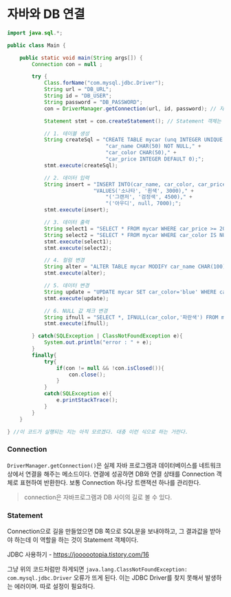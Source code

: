 # 자바와 DB 연결



```java
import java.sql.*;

public class Main {

    public static void main(String args[]) {
        Connection con = null ;

        try {
            Class.forName("com.mysql.jdbc.Driver");
            String url = "DB_URL";
            String id = "DB_USER";
            String password = "DB_PASSWORD";
            con = DriverManager.getConnection(url, id, password); // 자바 프로그램과 DB 서버와의 연결

            Statement stmt = con.createStatement(); // Statement 객체는 자바 프로그램이 DB와 SQL문을 주고 받을 수 있도록 도와주는 객체이다.

            // 1. 테이블 생성
            String createSql = "CREATE TABLE mycar (unq INTEGER UNIQUE ," +
                                "car_name CHAR(50) NOT NULL," +
                                "car_color CHAR(50)," +
                                "car_price INTEGER DEFAULT 0);";
            stmt.execute(createSql);

            // 2. 데이터 입력
            String insert = "INSERT INTO(car_name, car_color, car_price) mysql " +
                            "VALUES('소나타', '흰색', 3000)," +
                                "('그랜저', '검정색', 4500)," +
                                "('아우디', null, 7000);";
            stmt.execute(insert);

            // 3. 데이터 출력
            String select1 = "SELECT * FROM mycar WHERE car_price >= 2000 AND car_price <=5000;";
            String select2 = "SELECT * FROM mycar WHERE car_color IS NULL;";
            stmt.execute(select1);
            stmt.execute(select2);

            // 4. 컬럼 변경
            String alter = "ALTER TABLE mycar MODIFY car_name CHAR(100);";
            stmt.execute(alter);

            // 5. 데이터 변경
            String update = "UPDATE mycar SET car_color='blue' WHERE car_name='sonata';";
            stmt.execute(update);

            // 6. NULL 값 체크 변경
            String ifnull = "SELECT *, IFNULL(car_color,'파란색') FROM mycar;";
            stmt.execute(ifnull);

        } catch(SQLException | ClassNotFoundException e){
            System.out.println("error : " + e);
        }
        finally{
            try{
                if(con != null && !con.isClosed()){
                    con.close();
                }
            }
            catch(SQLException e){
                e.printStackTrace();
            }
        }
    }

} //이 코드가 실행되는 지는 아직 모르겠다. 대충 이런 식으로 하는 거란다.
```



### Connection

`DriverManager.getConnection()`은 실제 자바 프로그램과 데이터베이스를 네트워크상에서 연결을 해주는 메소드이다. 연결에 성공하면 DB와 연결 상태를 Connection 객체로 표현하여 반환한다. 보통 Connection 하나당 트랜잭션 하나를 관리한다.

> connection은 자바프로그램과 DB 사이의 길로 볼 수 있다.



### Statement

Connection으로 길을 만들었으면 DB 쪽으로 SQL문을 보내야하고, 그 결과값을 받아야 하는데 이 역할을 하는 것이 Statement 객체이다.



JDBC 사용하기 - https://joooootopia.tistory.com/16



그냥 위의 코드처럼만 하게되면 `java.lang.ClassNotFoundException: com.mysql.jdbc.Driver` 오류가 뜨게 된다. 이는 JDBC Driver를 찾지 못해서 발생하는 에러이며. 따로 설정이 필요하다.